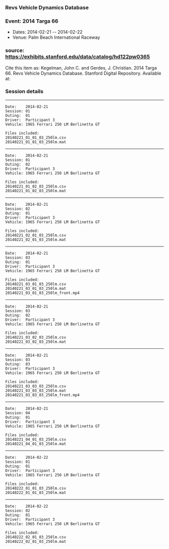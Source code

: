 ### Revs Vehicle Dynamics Database
### Event: 2014 Targa 66
- Dates: 2014-02-21 -- 2014-02-22
- Venue: Palm Beach International Raceway

### source: https://exhibits.stanford.edu/data/catalog/hd122pw0365

Cite this item as:
Kegelman, John C. and Gerdes, J. Christian. 2014 Targa 66. Revs Vehicle Dynamics Database. Stanford Digital Repository. Available at:

### Session details

---

    Date:    2014-02-21
    Session: 01
    Outing:  01
    Driver:  Participant 3
    Vehicle: 1965 Ferrari 250 LM Berlinetta GT
    
    Files included:
    20140221_01_01_03_250lm.csv
    20140221_01_01_03_250lm.mat

---

    Date:    2014-02-21
    Session: 01
    Outing:  02
    Driver:  Participant 3
    Vehicle: 1965 Ferrari 250 LM Berlinetta GT
    
    Files included:
    20140221_01_02_03_250lm.csv
    20140221_01_02_03_250lm.mat

---

    Date:    2014-02-21
    Session: 02
    Outing:  01
    Driver:  Participant 3
    Vehicle: 1965 Ferrari 250 LM Berlinetta GT
    
    Files included:
    20140221_02_01_03_250lm.csv
    20140221_02_01_03_250lm.mat

---

    Date:    2014-02-21
    Session: 03
    Outing:  01
    Driver:  Participant 3
    Vehicle: 1965 Ferrari 250 LM Berlinetta GT
    
    Files included:
    20140221_03_01_03_250lm.csv
    20140221_03_01_03_250lm.mat
    20140221_03_01_03_250lm_front.mp4

---

    Date:    2014-02-21
    Session: 03
    Outing:  02
    Driver:  Participant 3
    Vehicle: 1965 Ferrari 250 LM Berlinetta GT
    
    Files included:
    20140221_03_02_03_250lm.csv
    20140221_03_02_03_250lm.mat

---

    Date:    2014-02-21
    Session: 03
    Outing:  03
    Driver:  Participant 3
    Vehicle: 1965 Ferrari 250 LM Berlinetta GT
    
    Files included:
    20140221_03_03_03_250lm.csv
    20140221_03_03_03_250lm.mat
    20140221_03_03_03_250lm_front.mp4

---

    Date:    2014-02-21
    Session: 04
    Outing:  01
    Driver:  Participant 3
    Vehicle: 1965 Ferrari 250 LM Berlinetta GT
    
    Files included:
    20140221_04_01_03_250lm.csv
    20140221_04_01_03_250lm.mat

---

    Date:    2014-02-22
    Session: 01
    Outing:  01
    Driver:  Participant 3
    Vehicle: 1965 Ferrari 250 LM Berlinetta GT
    
    Files included:
    20140222_01_01_03_250lm.csv
    20140222_01_01_03_250lm.mat

---

    Date:    2014-02-22
    Session: 02
    Outing:  01
    Driver:  Participant 3
    Vehicle: 1965 Ferrari 250 LM Berlinetta GT
    
    Files included:
    20140222_02_01_03_250lm.csv
    20140222_02_01_03_250lm.mat

